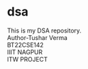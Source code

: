 # dsa
This is my DSA repository.
<br>
Author-Tushar Verma
<br>
BT22CSE142
<br>
IIIT NAGPUR
<br>
ITW PROJECT

